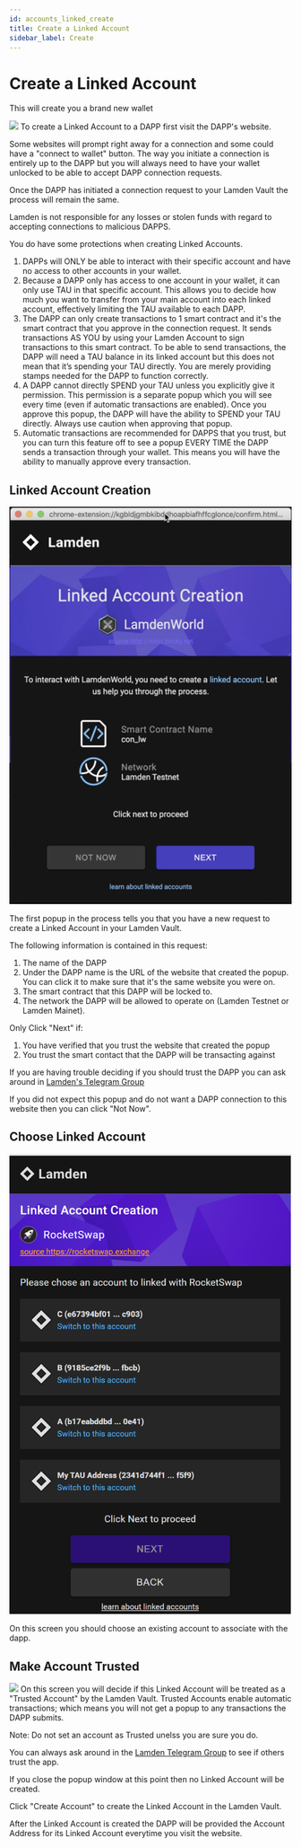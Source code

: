 ```yaml
---
id: accounts_linked_create
title: Create a Linked Account
sidebar_label: Create
---
```

# Create a Linked Account

This will create you a brand new wallet

![](img/wallet/gif/1.0.0_dapp_connection.gif)
To create a Linked Account to a DAPP first visit the DAPP's website. 

Some websites will prompt right away for a connection and some could have a "connect to wallet" button.  The way you initiate a connection is entirely up to the DAPP but you will always need to have your wallet unlocked to be able to accept DAPP connection requests.

Once the DAPP has initiated a connection request to your Lamden Vault the process will remain the same.

Lamden is not responsible for any losses or stolen funds with regard to accepting connections to malicious DAPPS.

You do have some protections when creating Linked Accounts.
1. DAPPs will ONLY be able to interact with their specific account and have no access to other accounts in your wallet.
2. Because a DAPP only has access to one account in your wallet, it can only use TAU in that specific account. This allows you to decide how much you want to transfer from your main account into each linked account, effectively limiting the TAU available to each DAPP.
3. The DAPP can only create transactions to 1 smart contract and it's the smart contract that you approve in the connection request. It sends transactions AS YOU by using your Lamden Account to sign transactions to this smart contract.  To be able to send transactions, the DAPP will need a TAU balance in its linked account but this does not mean that it’s spending your TAU directly. You are merely providing stamps needed for the DAPP to function correctly.
4. A DAPP cannot directly SPEND your TAU unless you explicitly give it permission. This permission is a separate popup which you will see every time (even if automatic transactions are enabled). Once you approve this popup, the DAPP will have the ability to SPEND your TAU directly. Always use caution when approving that popup.
5. Automatic transactions are recommended for DAPPS that you trust, but you can turn this feature off to see a popup EVERY TIME the DAPP sends a transaction through your wallet. This means you will have the ability to manually approve every transaction.

## Linked Account Creation
![](img/wallet/linked_account_popup_1.png)

The first popup in the process tells you that you have a new request to create a Linked Account in your Lamden Vault.

The following information is contained in this request:
1. The name of the DAPP
2. Under the DAPP name is the URL of the website that created the popup.  You can click it to make sure that it's the same website you were on.
3. The smart contract that this DAPP will be locked to.
4. The network the DAPP will be allowed to operate on (Lamden Testnet or Lamden Mainet).

Only Click "Next" if:
1. You have verified that you trust the website that created the popup
2. You trust the smart contact that the DAPP will be transacting against

If you are having trouble deciding if you should trust the DAPP you can ask around in [Lamden's Telegram Group](https://t.me/lamdenchat)

If you did not expect this popup and do not want a DAPP connection to this website then you can click "Not Now".

## Choose Linked Account
![](img/wallet/linked_account_popup_2.png)

On this screen you should choose an existing account to associate with the dapp. 

## Make Account Trusted
![](/img/wallet/linked_account_popup_3.png)
On this screen you will decide if this Linked Account will be treated as a "Trusted Account" by the Lamden Vault.  Trusted Accounts enable automatic transactions; which means you will not get a popup to any transactions the DAPP submits.

Note: Do not set an account as Trusted unelss you are sure you do. 

You can always ask around in the [Lamden Telegram Group](https://t.me/lamdenchat) to see if others trust the app.

If you close the popup window at this point then no Linked Account will be created.

Click "Create Account" to create the Linked Account in the Lamden Vault.

After the Linked Account is created the DAPP will be provided the Account Address for its Linked Account everytime you visit the website.

